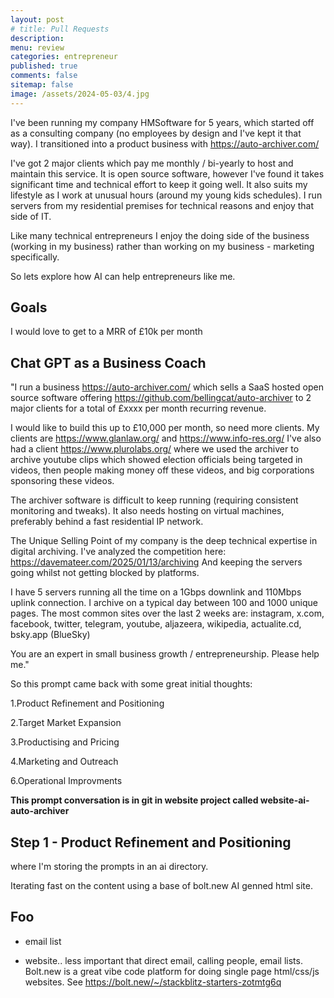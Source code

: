 ```yaml
---
layout: post
# title: Pull Requests 
description: 
menu: review
categories: entrepreneur 
published: true 
comments: false     
sitemap: false
image: /assets/2024-05-03/4.jpg
---
```


<!-- [![alt text](/assets/2025-06-18/1.jpg "email")](/assets/2025-06-18/1.jpg) -->

I've been running my company HMSoftware for 5 years, which started off as a consulting company (no employees by design and I've kept it that way). I transitioned into a product business with https://auto-archiver.com/  

I've got 2 major clients which pay me monthly / bi-yearly to host and maintain this service. It is open source software, however I've found it takes significant time and technical effort to keep it going well. It also suits my lifestyle as I work at unusual hours (around my young kids schedules). I run servers from my residential premises for technical reasons and enjoy that side of IT.

Like many technical entrepreneurs I enjoy the doing side of the business (working in my business) rather than working on my business - marketing specifically.

So lets explore how AI can help entrepreneurs like me.


## Goals

I would love to get to a MRR of £10k per month



## Chat GPT as a Business Coach


"I run a business https://auto-archiver.com/ which sells a SaaS hosted open source software offering https://github.com/bellingcat/auto-archiver to 2 major clients for a total of £xxxx per month recurring revenue. 

I would like to build this up to £10,000 per month, so need more clients. My clients are https://www.glanlaw.org/ and https://www.info-res.org/  I've also had a client https://www.plurolabs.org/ where we used the archiver to archive youtube clips which showed election officials being targeted in videos, then people making money off these videos, and big corporations sponsoring these videos.

The archiver software is difficult to keep running (requiring consistent monitoring and tweaks). It also needs hosting on virtual machines, preferably behind a fast residential IP network.

The Unique Selling Point of my company is the deep technical expertise in digital archiving.
I've analyzed the competition here: https://davemateer.com/2025/01/13/archiving  And keeping the servers going whilst not getting blocked by platforms.

I have 5 servers running all the time on a 1Gbps downlink and 110Mbps uplink connection. I archive on a typical day between 100 and 1000 unique pages. The most common sites over the last 2 weeks are: instagram, x.com, facebook, twitter, telegram, youtube, aljazeera, wikipedia, actualite.cd, bsky.app (BlueSky)

You are an expert in small business growth / entrepreneurship. Please help me."


So this prompt came back with some great initial thoughts:

1.Product Refinement and Positioning

2.Target Market Expansion

3.Productising and Pricing

4.Marketing and Outreach

6.Operational Improvments


**This prompt conversation is in git in website project called website-ai-auto-archiver**


## Step 1 - Product Refinement and Positioning


where I'm storing the prompts in an ai directory.

Iterating fast on the content using a base of bolt.new AI genned html site.







## Foo

- email list

- website.. less important that direct email, calling people, email lists. Bolt.new is a great vibe code platform for doing single page html/css/js websites. See https://bolt.new/~/stackblitz-starters-zotmtg6q



